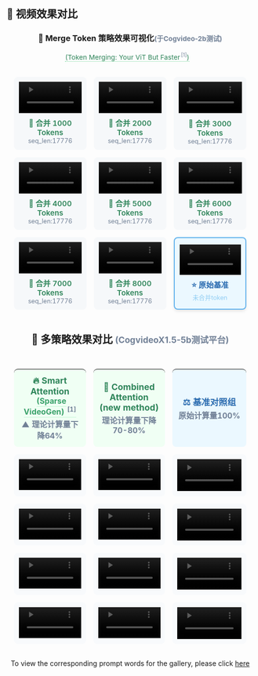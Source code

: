 ## 🎥 视频效果对比

<div align="center">

### 🔄 Merge Token 策略效果可视化<small style="color: #718096;">(于Cogvideo-2b测试)</small>
<span style="display: inline-flex; align-items: baseline; font-size: 0.98em;">
  <a href="https://arxiv.org/abs/2210.09461" 
     style="color: #2f855a; text-decoration: none; border-bottom: 1px dotted #68d391; padding-bottom: 1px;"
     title="Token Merging: Your ViT But Faster"
     target="_blank">
    (Token Merging: Your ViT But Faster<sup style="font-size: 0.75em; color: #718096; margin-left: 2px;">[1]</sup>)
  </a>
  <span style="color: #718096; margin-left: 12px;"></span>
</span>






<table style="width: 100%; table-layout: fixed; border-collapse: separate; border-spacing: 15px;">
  <!-- 第一行 -->
  <tr>
    <td style="padding: 10px; background: #f6f8fa; border-radius: 8px; text-align: center;">
      <video src="https://github.com/user-attachments/assets/6d60c797-f556-4b31-9b26-74ad3762a4a7" width="100%" controls autoplay loop></video>
      <div style="margin-top: 8px; font-size: 0.95em;">
        <span style="color: #2f855a; font-weight: 600;">🔄 合并 1000 Tokens</span><br>
        <small style="color: #718096;">seq_len:17776</small>
      </div>
    </td>
    <td style="padding: 10px; background: #f6f8fa; border-radius: 8px; text-align: center;">
       <video src="https://github.com/user-attachments/assets/807743be-4163-4dfa-a6b5-ac2a326db553" width="100%" controls autoplay loop></video>
      <div style="margin-top: 8px; font-size: 0.95em;">
        <span style="color: #2f855a; font-weight: 600;">🔄 合并 2000 Tokens</span><br>
        <small style="color: #718096;">seq_len:17776</small>
      </div>
    </td>
    <td style="padding: 10px; background: #f6f8fa; border-radius: 8px; text-align: center;">
      <video src="https://github.com/user-attachments/assets/43a0ef78-32ff-4aad-94e7-bf05e453cb7f" width="100%" controls autoplay loop></video>
      <div style="margin-top: 8px; font-size: 0.95em;">
        <span style="color: #2f855a; font-weight: 600;">🔄 合并 3000 Tokens</span><br>
        <small style="color: #718096;">seq_len:17776</small>
      </div>
    </td>
  </tr>

  <!-- 第二行 -->
  <tr>
    <td style="padding: 10px; background: #f6f8fa; border-radius: 8px; text-align: center;">
      <video src="https://github.com/user-attachments/assets/decba662-3fa5-4303-b3e8-d48bb8616946" width="100%" controls autoplay loop></video>
      <div style="margin-top: 8px; font-size: 0.95em;">
        <span style="color: #2f855a; font-weight: 600;">🔄 合并 4000 Tokens</span><br>
        <small style="color: #718096;">seq_len:17776</small>
      </div>
    </td>
    <td style="padding: 10px; background: #f6f8fa; border-radius: 8px; text-align: center;">
    <video src="https://github.com/user-attachments/assets/fe9ed822-919c-44b5-bcf0-9fa6359f49aa" width="100%" controls autoplay loop></video>
      <div style="margin-top: 8px; font-size: 0.95em;">
        <span style="color: #2f855a; font-weight: 600;">🔄 合并 5000 Tokens</span><br>
        <small style="color: #718096;">seq_len:17776</small>
      </div>
    </td>
    <td style="padding: 10px; background: #f6f8fa; border-radius: 8px; text-align: center;">
      <video src="https://github.com/user-attachments/assets/12bff894-0cc2-4195-82ab-5029ba08b589" width="100%" controls autoplay loop></video>
      <div style="margin-top: 8px; font-size: 0.95em;">
        <span style="color: #2f855a; font-weight: 600;">🔄 合并 6000 Tokens</span><br>
        <small style="color: #718096;">seq_len:17776</small>
      </div>
    </td>
  </tr>












  <!-- 第三行 -->
  <tr>
    <td style="padding: 10px; background: #f6f8fa; border-radius: 8px; text-align: center;">
       <video src="https://github.com/user-attachments/assets/02a42f2a-e201-4fb6-9f9e-d3bf989d3374" width="100%" controls autoplay loop></video>
      <div style="margin-top: 8px; font-size: 0.95em;">
        <span style="color: #2f855a; font-weight: 600;">🔄 合并 7000 Tokens</span><br>
        <small style="color: #718096;">seq_len:17776</small>
      </div>
    </td>
    <td style="padding: 10px; background: #f6f8fa; border-radius: 8px; text-align: center;">
      <video src="https://github.com/user-attachments/assets/2cb81c40-b333-4856-85f9-f57d815b22a6" width="100%" controls autoplay loop></video>
      <div style="margin-top: 8px; font-size: 0.95em;">
        <span style="color: #2f855a; font-weight: 600;">🔄 合并 8000 Tokens</span><br>
        <small style="color: #718096;">seq_len:17776</small>
      </div>
    </td>
    <td style="padding: 10px; background: #ebf8ff; border: 2px solid #63b3ed; border-radius: 8px; text-align: center; box-shadow: 0 4px 6px -1px rgba(0, 0, 0, 0.1);">
       <video src="https://github.com/user-attachments/assets/1f150e0b-90e0-4bf8-ac5d-4596f2266550" width="100%" controls autoplay loop></video>
      <div style="margin-top: 8px; font-size: 0.95em;">
        <span style="color: #2b6cb0; font-weight: 700;">⭐ 原始基准</span><br>
        <small style="color: #90cdf4;">未合并token</small>
      </div>
    </td>
  </tr>
</table>

## 🎯 多策略效果对比 <small style="color: #718096;">(CogvideoX1.5-5b测试平台)</small>

<div align="center" style="margin: 2rem 0;">

<table style="width: 100%; table-layout: fixed; border-collapse: separate; border-spacing: 15px;">
  <!-- 表头 -->
  <tr>
    <th style="padding: 12px; background: #f0fff4; border-radius: 8px; text-align: center; width: 33%;">
      <div style="font-size: 1.1em; color: #2f855a;">
  🔥 Smart Attention
      <span style="font-size: 0.9em; margin-left: 6px;">
        <a href="https://arxiv.org/abs/2502.01776" 
          style="color: #38a169; 
                  text-decoration: none;
                  border-bottom: 1px solid #c6f6d5;
                  padding-bottom: 1px;
                  transition: all 0.2s ease;"
          title="查看 Sparse VideoGen 论文"
          target="_blank">
          (Sparse VideoGen)
          <sup style="font-size: 0.8em; 
                    color: #718096;
                    vertical-align: super;
                    margin-left: 2px;">[1]</sup>
        </a>
      </span>
        <div style="font-size: 0.9em; color: #718096; margin-top: 4px;">
          ▲ 理论计算量下降64%
        </div>
      </div>
    </th>
    <th style="padding: 12px; background: #f0fff4; border-radius: 8px; text-align: center; width: 33%;">
      <div style="font-size: 1.1em; color: #2f855a;">
        🔄 Combined Attention (new method)
        <div style="font-size: 0.9em; color: #718096; margin-top: 4px;">理论计算量下降70-80%</div>
      </div>
    </th>
    <th style="padding: 12px; background: #ebf8ff; border-radius: 8px; text-align: center; width: 34%;">
      <div style="font-size: 1.1em; color: #2b6cb0;">
        ⚖️ 基准对照组
        <div style="font-size: 0.9em; color: #718096; margin-top: 4px;">原始计算量100%</div>
      </div>
    </th>
  </tr>

















  <!-- 视频对比行 -->
  <tr valign="top">
    <!-- Smart Attention -->
    <td style="padding: 10px; background: #f8fafc; border-radius: 8px;">
       <video src="https://github.com/user-attachments/assets/f09afe74-40b3-4362-8340-a8735a69b4ed" width="100%" controls autoplay loop></video>
    </td>
    <!-- Combined Attention -->
    <td style="padding: 10px; background: #f8fafc; border-radius: 8px;">
       <video src="https://github.com/user-attachments/assets/3d80f62f-e85c-4d30-a9d7-ac77fe5346b3" width="100%" controls autoplay loop></video>
    </td>
    <!-- 基准组 -->
    <td style="padding: 10px; background: #f8fafc; border-radius: 8px;">
      <video src="https://github.com/user-attachments/assets/b697d58b-8e18-4e58-a1a7-0420645973f8" width="100%" controls autoplay loop></video>
    </td>
  </tr>

  <!-- 重复其他3组视频对比 -->
  <tr valign="top">
    <td style="padding: 10px; background: #f8fafc; border-radius: 8px;">
       <video src="https://github.com/user-attachments/assets/09e7967a-bc1e-42d0-a2cd-cf4e537f2d70" width="100%" controls autoplay loop></video>
    </td>
    <td style="padding: 10px; background: #f8fafc; border-radius: 8px;">
       <video src="https://github.com/user-attachments/assets/49eb8ff6-223a-47ad-90b8-e1bae7cc123c" width="100%" controls autoplay loop></video>
    </td>
    <td style="padding: 10px; background: #f8fafc; border-radius: 8px;">
       <video src="https://github.com/user-attachments/assets/b50d7b7d-39fc-4e62-9af3-e817df2db022" width="100%" controls autoplay loop></video>
    </td>
  </tr>
  <tr valign="top">
    <td style="padding: 10px; background: #f8fafc; border-radius: 8px;">
       <video src="https://github.com/user-attachments/assets/d6bdff00-6745-4103-8fac-08ee09309237" width="100%" controls autoplay loop></video>
    </td>
    <td style="padding: 10px; background: #f8fafc; border-radius: 8px;">
      <video src="https://github.com/user-attachments/assets/6abf658f-8ab9-437f-955b-2d6964582f8e" width="100%" controls autoplay loop></video>
    </td>
    <td style="padding: 10px; background: #f8fafc; border-radius: 8px;">
       <video src="https://github.com/user-attachments/assets/62d2d654-6852-4f64-b50c-d8ea55b5545a" width="100%" controls autoplay loop></video>
    </td>
  </tr>
  <tr valign="top">
    <td style="padding: 10px; background: #f8fafc; border-radius: 8px;">
       <video src="https://github.com/user-attachments/assets/3aa89b79-6777-4d4f-8fdd-639cfdf64097" width="100%" controls autoplay loop></video>
    </td>
    <td style="padding: 10px; background: #f8fafc; border-radius: 8px;">
       <video src="https://github.com/user-attachments/assets/cea775b3-0364-4fe2-aa99-4936f8d56ac9" width="100%" controls autoplay loop></video>
    </td>
    <td style="padding: 10px; background: #f8fafc; border-radius: 8px;">
       <video src="https://github.com/user-attachments/assets/dd15be39-b4d9-4cae-8b1b-9d201bdd1002" width="100%" controls autoplay loop></video>
    </td>
  </tr>
</table>

To view the corresponding prompt words for the gallery, please click [here](prompts.txt)
</div>
